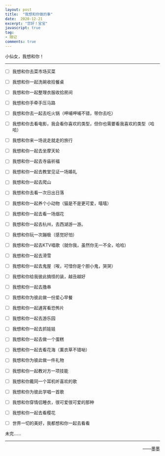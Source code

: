 ```yaml
---
layout: post
title:  "我想和你做的事"
date:  2020-12-21
excerpt: "您好！宝宝"
javascript: true
tag:
- 随记
comments: true
---
```


小仙女，我想和你！

<hr/>

* [ ] 我想和你去菜市场买菜

* [ ] 我想和你一起洗碗收拾餐桌

* [ ] 我想和你一起整理衣服收拾房间

* [ ] 我想和你手牵手压马路

* [ ] 我想和你去一起去吃火锅（呷哺呷哺不错，带你去吃）

* [ ] 我想和你去看电影，我会看你喜欢的类型，但你也需要看我喜欢的类型（哈哈）

* [ ] 我想和你来一场说走就走的旅行

* [ ] 我想和你一起去坐摩天轮

* [ ] 我想和你一起去寺庙祈福

* [ ] 我想和你一起去教堂见证一场婚礼

* [ ] 我想和你一起去爬山

* [ ] 我想和你去看一次日出日落

* [ ] 我想和你一起养个小动物（猫是不是更可爱，嘻嘻）

* [ ] 我想和你一起去看一场烟花

* [ ] 我想和你一起去杭州，去西湖游一游。

* [ ] 我想和你玩一次蹦极（感觉好怕）

* [ ] 我想和你一起去KTV唱歌（就你我，虽然你无一不全，哈哈）

* [ ] 我想和你一起去滑雪

* [ ] 我想和你一起去鬼屋（唉，可惜你是个胆小鬼，哭哭）

* [ ] 我想和你给我彼此搞怪的装，越丑越好

* [ ] 我想和你一起去撸串

* [ ] 我想和你为彼此做一份爱心早餐

* [ ] 我想和你一起通宵看恐怖片

* [ ] 我想和你一起去游乐园

* [ ] 我想和你一起去抓娃娃

* [ ] 我想和你一起去做一个蛋糕

* [ ] 我想和你一起去看花海（薰衣草不错呦）

* [ ] 我想和你为彼此做一件礼物

* [ ] 我想和你一起教对方一项技能

* [ ] 我想和你戴同一个耳机听喜欢的歌

* [ ] 我想和你为彼此学唱一首歌

* [ ] 我想和你穿情侣睡衣，很可爱很可爱的那种

* [ ] 我想和你一起去看樱花

* [ ] 世界一切的美好，我都想和你一起去看看


未完……
<hr/>
<p style="text-align:right;">——墨墨</p>

